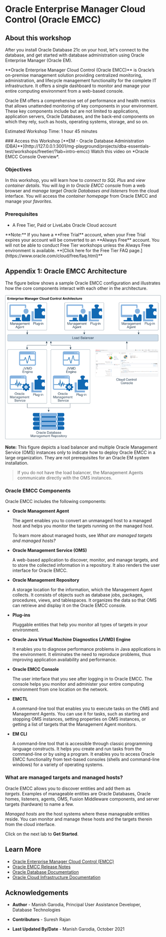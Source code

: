 # Oracle Enterprise Manager Cloud Control (Oracle EMCC)

## About this workshop

After you install Oracle Database 21c on your host, let's connect to the database, and get started with database administration using Oracle Enterprise Manager (Oracle EM).

<if type="em-dba">
**Oracle Enterprise Manager Cloud Control (Oracle EMCC)** is Oracle’s on-premise management solution providing centralized monitoring, administration, and lifecycle management functionality for the complete IT infrastructure. It offers a single dashboard to monitor and manage your entire computing environment from a web-based console.

Oracle EM offers a comprehensive set of performance and health metrics that allows unattended monitoring of key components in your environment. These key components include but are not limited to applications, application servers, Oracle Databases, and the back-end components on which they rely, such as hosts, operating systems, storage, and so on.
</if>

Estimated Workshop Time: 1 hour 45 minutes

<if type="dbae">
### Access this Workshop
[**EM - Oracle Database Administration (DBA)**](http://127.0.0.1:3001/mg-playground/projects/dba-essentials-test/workshops/freetier/?lab=intro-emcc)
</if>

<if type="em-dba">
Watch this video on *Oracle EMCC Console Overview*.

[](youtube:8VgdTYmfJYs)
</if>

### Objectives

In this workshop, you will learn how to *connect to SQL Plus* and *view container details*. You will *log in to Oracle EMCC* console from a web browser and *manage target Oracle Databases and listeners* from the cloud interface. You will access the *container homepage* from Oracle EMCC and manage your *favorites*.

### Prerequisites

- A Free Tier, Paid or LiveLabs Oracle Cloud account

<if type="em-dba">
**Note:** If you have a **Free Trial** account, when your Free Trial expires your account will be converted to an **Always Free** account. You will not be able to conduct Free Tier workshops unless the Always Free environment is available. **[Click here for the Free Tier FAQ page.](https://www.oracle.com/cloud/free/faq.html)**
</if>

## Appendix 1: Oracle EMCC Architecture

The figure below shows a sample Oracle EMCC configuration and illustrates how the core components interact with each other in the architecture.

![EMCC Architecture](images/emcc-architecture.png)

**Note:** This figure depicts a load balancer and multiple Oracle Management Service (OMS) instances only to indicate how to deploy Oracle EMCC in a large organization. They are not prerequisites for an Oracle EM system installation. 

> If you do not have the load balancer, the Management Agents communicate directly with the OMS instances.

### Oracle EMCC Components

Oracle EMCC includes the following components:

 - **Oracle Management Agent**

   The agent enables you to convert an unmanaged host to a managed host and helps you monitor the targets running on the managed host. 
   
   To learn more about managed hosts, see *What are managed targets and managed hosts?*

 - **Oracle Management Service (OMS)**

   A web-based application to discover, monitor, and manage targets, and to store the collected information in a repository. It also renders the user interface for Oracle EMCC.

 - **Oracle Management Repository**

   A storage location for the information, which the Management Agent collects. It consists of objects such as database jobs, packages, procedures, views, and tablespaces. It organizes the data so that OMS can retrieve and display it on the Oracle EMCC console. 

 - **Plug-ins**

   Pluggable entities that help you monitor all types of targets in your environment. 

 - **Oracle Java Virtual Machine Diagnostics (JVMD) Engine**

   It enables you to diagnose performance problems in Java applications in the environment. It eliminates the need to reproduce problems, thus improving application availability and performance.

 - **Oracle EMCC Console**

   The user interface that you see after logging in to Oracle EMCC. The console helps you monitor and administer your entire computing environment from one location on the network. 

 - **EMCTL**

   A command-line tool that enables you to execute tasks on the OMS and Management Agents. You can use it for tasks, such as starting and stopping OMS instances, setting properties on OMS instances, or getting a list of targets that the Management Agent monitors.

 - **EM CLI**

   A command-line tool that is accessible through classic programming language constructs. It helps you create and run tasks from the command-line or by using a program. It enables you to access Oracle EMCC functionality from text-based consoles (shells and command-line windows) for a variety of operating systems.

### What are managed targets and managed hosts?

Oracle EMCC allows you to discover entities and add them as *targets*. Examples of manageable entities are Oracle Databases, Oracle homes, listeners, agents, OMS, Fusion Middleware components, and server targets (hardware) to name a few.

*Managed hosts* are the host systems where these manageable entities reside. You can monitor and manage these hosts and the targets therein from the cloud interface.

Click on the next lab to **Get Started**.

## Learn More

- [Oracle Enterprise Manager Cloud Control (EMCC)](https://docs.oracle.com/en/enterprise-manager/index.html)
- [Oracle EMCC Release Notes](https://docs.oracle.com/en/enterprise-manager/cloud-control/enterprise-manager-cloud-control/13.5/emrel/cloud-control-release-notes-emrel.html#GUID-42C87BBB-CA6D-4A5E-8B59-AA94755724E0)
- [Oracle Database Documentation](https://docs.oracle.com/en/database/oracle/oracle-database/index.html)
- [Oracle Cloud Infrastructure Documentation](https://docs.oracle.com/en-us/iaas/Content/Identity/Concepts/overview.htm)

## Acknowledgements

- **Author** - Manish Garodia, Principal User Assistance Developer, Database Technologies

- **Contributors** - Suresh Rajan

- **Last Updated By/Date** - Manish Garodia, October 2021

